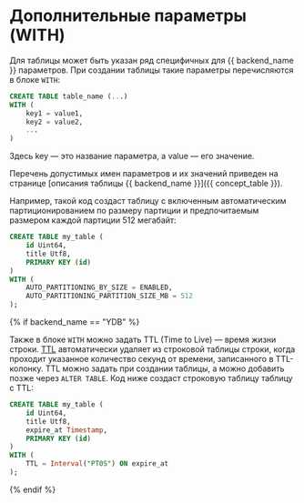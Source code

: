 # Дополнительные параметры (WITH)

Для таблицы может быть указан ряд специфичных для {{ backend_name }} параметров. При создании таблицы такие параметры перечисляются в блоке ```WITH```:

```sql
CREATE TABLE table_name (...)
WITH (
    key1 = value1,
    key2 = value2,
    ...
)
```

Здесь key — это название параметра, а value — его значение.

Перечень допустимых имен параметров и их значений приведен на странице [описания таблицы {{ backend_name }}]({{ concept_table }}).

Например, такой код создаст таблицу с включенным автоматическим партиционированием по размеру партиции и предпочитаемым размером каждой партиции 512 мегабайт:

```sql
CREATE TABLE my_table (
    id Uint64,
    title Utf8,
    PRIMARY KEY (id)
)
WITH (
    AUTO_PARTITIONING_BY_SIZE = ENABLED,
    AUTO_PARTITIONING_PARTITION_SIZE_MB = 512
);
```

{% if backend_name == "YDB" %}

Также в блоке `WITH` можно задать TTL (Time to Live) — время жизни строки. [TTL](../../../../../concepts/ttl.md) автоматически удаляет из строковой таблицы строки, когда проходит указанное количество секунд от времени, записанного в TTL-колонку. TTL можно задать при создании таблицы, а можно добавить позже через `ALTER TABLE`. Код ниже создаст строковую таблицу таблицу с TTL:
```sql
CREATE TABLE my_table (
    id Uint64,
    title Utf8,
    expire_at Timestamp,
    PRIMARY KEY (id)
)
WITH (
    TTL = Interval("PT0S") ON expire_at
);
```

{% endif %}